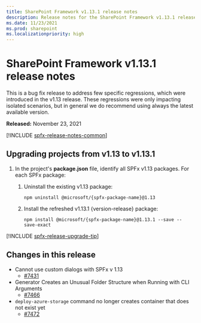 ```yaml
---
title: SharePoint Framework v1.13.1 release notes
description: Release notes for the SharePoint Framework v1.13.1 release
ms.date: 11/23/2021
ms.prod: sharepoint
ms.localizationpriority: high
---
```

# SharePoint Framework v1.13.1 release notes

This is a bug fix release to address few specific regressions, which were introduced in the v1.13 release. These regressions were only impacting isolated scenarios, but in general we do recommend using always the latest available version.

**Released:** November 23, 2021

[!INCLUDE [spfx-release-notes-common](../../includes/snippets/spfx-release-notes-common.md)]

## Upgrading projects from v1.13 to v1.13.1

1. In the project's **package.json** file, identify all SPFx v1.13 packages. For each SPFx package:
    1. Uninstall the existing v1.13 package:

        ```console
        npm uninstall @microsoft/{spfx-package-name}@1.13
        ```

    1. Install the refreshed v1.13.1 {version-release} package:

        ```console
        npm install @microsoft/{spfx-package-name}@1.13.1 --save --save-exact
        ```

[!INCLUDE [spfx-release-upgrade-tip](../../includes/snippets/spfx-release-upgrade-tip.md)]


## Changes in this release

- Cannot use custom dialogs with SPFx v 1.13
  - [#7431](https://github.com/SharePoint/sp-dev-docs/issues/7431)
- Generator Creates an Unusual Folder Structure when Running with CLI Arguments
  - [#7466](https://github.com/SharePoint/sp-dev-docs/issues/7466)
- `deploy-azure-storage` command no longer creates container that does not exist yet
  - [#7472](https://github.com/SharePoint/sp-dev-docs/issues/7472)
